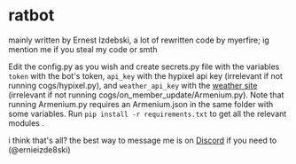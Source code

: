# ratbot

mainly written by Ernest Izdebski, a lot of rewritten code by myerfire; ig mention me if you steal my code or smth

Edit the config.py as you wish and create secrets.py file with the variables `token` with the bot's token,
`api_key` with the hypixel api key (irrelevant if not running cogs/hypixel.py), and `weather_api_key` with the 
[weather site](https://openweathermap.org/) (irrelevant if not running cogs/on_member_update/Armenium.py).
Note that running Armenium.py requires an Armenium.json in the same folder with some variables.
Run `pip install -r requirements.txt` to get all the relevant modules .

i think that's all? the best way to message me is on
[Discord](https://discord.gg/cHZYahK) if you need to (@ernieizde8ski)
